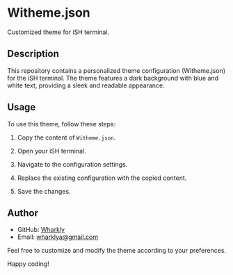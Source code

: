 # Witheme.json

Customized theme for iSH terminal.

## Description

This repository contains a personalized theme configuration (Witheme.json) for the iSH terminal. The theme features a dark background with blue and white text, providing a sleek and readable appearance.

## Usage

To use this theme, follow these steps:

1. Copy the content of `Witheme.json`.

2. Open your iSH terminal.

3. Navigate to the configuration settings.

4. Replace the existing configuration with the copied content.

5. Save the changes.

## Author

- GitHub: [Wharkly](https://github.com/nearoofly)
- Email: wharklya@gmail.com

Feel free to customize and modify the theme according to your preferences.

Happy coding!
